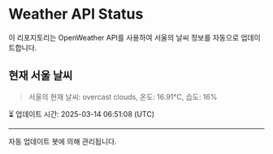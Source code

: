 
# Weather API Status

이 리포지토리는 OpenWeather API를 사용하여 서울의 날씨 정보를 자동으로 업데이트합니다.

## 현재 서울 날씨
> 서울의 현재 날씨: overcast clouds, 온도: 16.91°C, 습도: 16%

⏳ 업데이트 시간: 2025-03-14 06:51:08 (UTC)

---
자동 업데이트 봇에 의해 관리됩니다.
